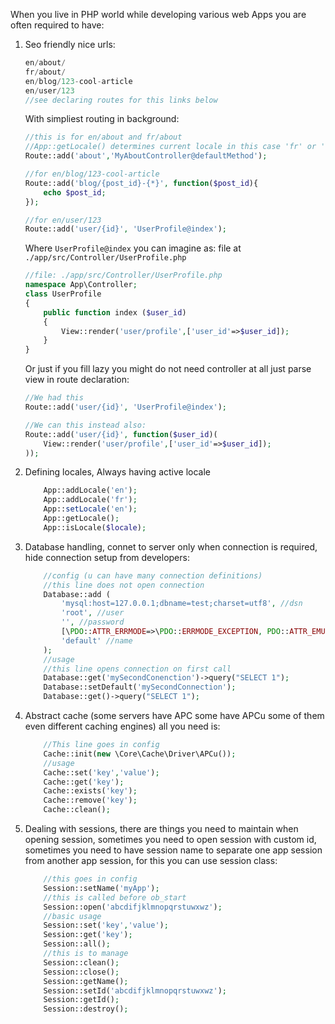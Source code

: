 When you live in PHP world while developing various web Apps you are often required to have:
1. Seo friendly nice urls:

    ```php
    en/about/
    fr/about/
    en/blog/123-cool-article
    en/user/123
    //see declaring routes for this links below
    ```

    With simpliest routing in background:

    ```php
    //this is for en/about and fr/about
    //App::getLocale() determines current locale in this case 'fr' or 'en'
    Route::add('about','MyAboutController@defaultMethod');

    //for en/blog/123-cool-article
    Route::add('blog/{post_id}-{*}', function($post_id){
        echo $post_id;
    });

    //for en/user/123
    Route::add('user/{id}', 'UserProfile@index');
    ```

    Where ```UserProfile@index``` you can imagine as:
    file at ```./app/src/Controller/UserProfile.php```
    ```php
    //file: ./app/src/Controller/UserProfile.php
    namespace App\Controller;
    class UserProfile
    {
        public function index ($user_id)
        {
            View::render('user/profile',['user_id'=>$user_id]);
        }
    }
    ```

    Or just if you fill lazy you might do  not need controller at all just parse view in route declaration:
    ```php
    //We had this
    Route::add('user/{id}', 'UserProfile@index');

    //We can this instead also:
    Route::add('user/{id}', function($user_id)(
        View::render('user/profile',['user_id'=>$user_id]);
    ));

    ```

2. Defining locales, Always having active locale

    ```php
        App::addLocale('en');
        App::addLocale('fr');
        App::setLocale('en');
        App::getLocale();
        App::isLocale($locale);
    ```

3. Database handling, connet to server only when connection is required, hide connection setup from developers:

    ```php
        //config (u can have many connection definitions)
        //this line does not open connection
        Database::add (
            'mysql:host=127.0.0.1;dbname=test;charset=utf8', //dsn
            'root', //user
            '', //password
            [\PDO::ATTR_ERRMODE=>\PDO::ERRMODE_EXCEPTION, PDO::ATTR_EMULATE_PREPARES=>false], //options
            'default' //name
        );
        //usage
        //this line opens connection on first call
        Database::get('mySecondConenction')->query("SELECT 1");
        Database::setDefault('mySecondConnection');
        Database::get()->query("SELECT 1");
    ```

4. Abstract cache (some servers have APC some have APCu some of them even different caching engines) all you need is:

    ```php
        //This line goes in config
        Cache::init(new \Core\Cache\Driver\APCu());
        //usage
        Cache::set('key','value');
        Cache::get('key');
        Cache::exists('key');
        Cache::remove('key');
        Cache::clean();
    ```

5. Dealing with sessions, there are things you need to maintain when opening session, sometimes you need to open session with custom id, sometimes you need to have session name to separate one app session from another app session, for this you can use session class:

    ```php
        //this goes in config
        Session::setName('myApp');
        //this is called before ob_start
        Session::open('abcdifjklmnopqrstuwxwz');
        //basic usage
        Session::set('key','value');
        Session::get('key');
        Session::all();
        //this is to manage
        Session::clean();
        Session::close();
        Session::getName();
        Session::setId('abcdifjklmnopqrstuwxwz');
        Session::getId();
        Session::destroy();
    ```
